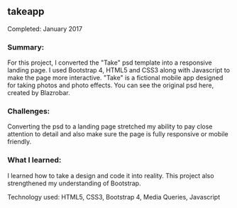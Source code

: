 ## takeapp

Completed: January 2017

### Summary:
For this project, I converted the "Take" psd template into a responsive landing page. I used Bootstrap 4, HTML5 and CSS3 along with Javascript to make the page more interactive. "Take" is a fictional mobile app designed for taking photos and photo effects. You can see the original psd here, created by Blazrobar.

### Challenges:

Converting the psd to a landing page stretched my ability to pay close attention to detail and also make sure the page is fully responsive or mobile friendly.

### What I learned:

I learned how to take a design and code it into reality. This project also strengthened my understanding of Bootstrap.

Technology used:
HTML5, CSS3, Bootstrap 4, Media Queries, Javascript

